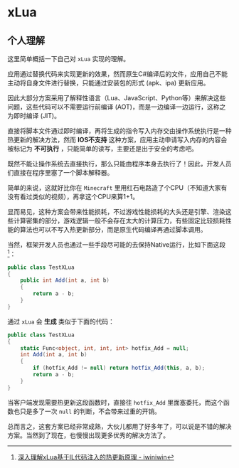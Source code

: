 # xLua

## 个人理解

这里简单概括一下自己对 `xLua` 实现的理解。

应用通过替换代码来实现更新的效果，然而原生C#编译后的文件，应用自己不能主动将自身文件进行替换，只能通过安装包的形式 (apk、ipa) 更新应用。

因此大部分方案采用了解释性语言（Lua、JavaScript、Python等）来解决这些问题，这些代码可以不需要运行前编译 (AOT)，而是一边编译一边运行，这称之为即时编译 (JIT)。

直接将脚本文件通过即时编译，再将生成的指令写入内存交由操作系统执行是一种热更新的解决方法，然而 **IOS不支持** 这种方案，应用主动申请写入内存的内容会被标记为 **不可执行** ，只能简单的读写，主要还是出于安全的考虑吧。

既然不能让操作系统去直接执行，那么只能由程序本身去执行了！因此，开发人员们直接在程序里塞了一个脚本解释器。

简单的来说，这就好比你在 `Minecraft` 里用红石电路造了个CPU（不知道大家有没有看过类似的视频），再拿这个CPU来算1+1。

显而易见，这种方案会带来性能损耗，不过游戏性能损耗的大头还是引擎、渲染这些计算密集的部分，游戏逻辑一般不会存在太大的计算压力，有些固定比较损耗性能的算法也可以不写入热更新部分，而是原生代码编译再通过脚本调用。

当然，框架开发人员也通过一些手段尽可能的去保持Native运行，比如下面这段[^1]：

```c#
public class TestXLua
{
    public int Add(int a, int b)
    {
        return a - b;
    }
}
```

通过 `xLua` 会 **生成** 类似于下面的代码：

```c#
public class TestXLua
{
    static Func<object, int, int, int> hotfix_Add = null;
    int Add(int a, int b)
    {
        if (hotfix_Add != null) return hotfix_Add(this, a, b);
        return a - b;
    }
}
```

当客户端发现需要热更新这段函数时，直接往 `hotfix_Add` 里面塞委托，而这个函数也只是多了一次 `null` 的判断，不会带来过重的开销。 

总而言之，这套方案已经非常成熟，大伙儿都用了好多年了，可以说是不错的解决方案。当然到了现在，也慢慢出现更多优秀的解决方法了。

[^1]: [深入理解xLua基于IL代码注入的热更新原理 - iwiniwin](https://www.cnblogs.com/iwiniwin/p/15474919.html)